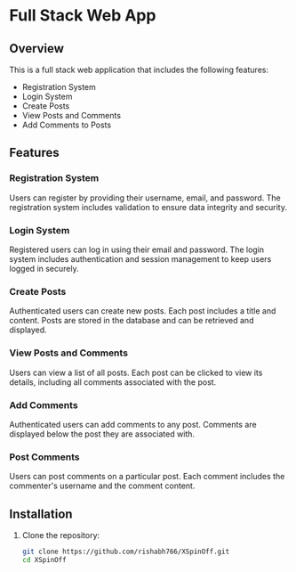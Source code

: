 # Full Stack Web App

## Overview
This is a full stack web application that includes the following features:
- Registration System
- Login System
- Create Posts
- View Posts and Comments
- Add Comments to Posts

## Features

### Registration System
Users can register by providing their username, email, and password. The registration system includes validation to ensure data integrity and security.

### Login System
Registered users can log in using their email and password. The login system includes authentication and session management to keep users logged in securely.

### Create Posts
Authenticated users can create new posts. Each post includes a title and content. Posts are stored in the database and can be retrieved and displayed.

### View Posts and Comments
Users can view a list of all posts. Each post can be clicked to view its details, including all comments associated with the post.

### Add Comments
Authenticated users can add comments to any post. Comments are displayed below the post they are associated with.

### Post Comments
Users can post comments on a particular post. Each comment includes the commenter's username and the comment content.

## Installation

1. Clone the repository:
   ```sh
   git clone https://github.com/rishabh766/XSpinOff.git
   cd XSpinOff
